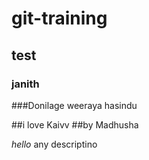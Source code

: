 # git-training
## test
### janith

###Donilage weeraya hasindu

##i love Kaivv ##by Madhusha

_hello_
any descriptino
